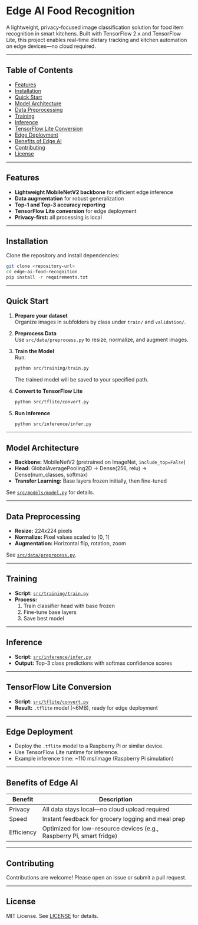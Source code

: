 # Edge AI Food Recognition

A lightweight, privacy-focused image classification solution for food item recognition in smart kitchens. Built with TensorFlow 2.x and TensorFlow Lite, this project enables real-time dietary tracking and kitchen automation on edge devices—no cloud required.

---

## Table of Contents

- [Features](#features)
- [Installation](#installation)
- [Quick Start](#quick-start)
- [Model Architecture](#model-architecture)
- [Data Preprocessing](#data-preprocessing)
- [Training](#training)
- [Inference](#inference)
- [TensorFlow Lite Conversion](#tensorflow-lite-conversion)
- [Edge Deployment](#edge-deployment)
- [Benefits of Edge AI](#benefits-of-edge-ai)
- [Contributing](#contributing)
- [License](#license)

---

## Features

- **Lightweight MobileNetV2 backbone** for efficient edge inference
- **Data augmentation** for robust generalization
- **Top-1 and Top-3 accuracy reporting**
- **TensorFlow Lite conversion** for edge deployment
- **Privacy-first:** all processing is local

---

## Installation

Clone the repository and install dependencies:

```bash
git clone <repository-url>
cd edge-ai-food-recognition
pip install -r requirements.txt
```

---

## Quick Start

1. **Prepare your dataset**  
   Organize images in subfolders by class under `train/` and `validation/`.

2. **Preprocess Data**  
   Use `src/data/preprocess.py` to resize, normalize, and augment images.

3. **Train the Model**  
   Run:
   ```bash
   python src/training/train.py
   ```
   The trained model will be saved to your specified path.

4. **Convert to TensorFlow Lite**  
   ```bash
   python src/tflite/convert.py
   ```

5. **Run Inference**  
   ```bash
   python src/inference/infer.py
   ```

---

## Model Architecture

- **Backbone:** MobileNetV2 (pretrained on ImageNet, `include_top=False`)
- **Head:** GlobalAveragePooling2D → Dense(256, relu) → Dense(num_classes, softmax)
- **Transfer Learning:** Base layers frozen initially, then fine-tuned

See [`src/models/model.py`](src/models/model.py) for details.

---

## Data Preprocessing

- **Resize:** 224x224 pixels
- **Normalize:** Pixel values scaled to [0, 1]
- **Augmentation:** Horizontal flip, rotation, zoom

See [`src/data/preprocess.py`](src/data/preprocess.py).

---

## Training

- **Script:** [`src/training/train.py`](src/training/train.py)
- **Process:**  
  1. Train classifier head with base frozen  
  2. Fine-tune base layers  
  3. Save best model

---

## Inference

- **Script:** [`src/inference/infer.py`](src/inference/infer.py)
- **Output:** Top-3 class predictions with softmax confidence scores

---

## TensorFlow Lite Conversion

- **Script:** [`src/tflite/convert.py`](src/tflite/convert.py)
- **Result:** `.tflite` model (~6MB), ready for edge deployment

---

## Edge Deployment

- Deploy the `.tflite` model to a Raspberry Pi or similar device.
- Use TensorFlow Lite runtime for inference.
- Example inference time: ~110 ms/image (Raspberry Pi simulation)

---

## Benefits of Edge AI

| Benefit   | Description                                                         |
|-----------|---------------------------------------------------------------------|
| Privacy   | All data stays local—no cloud upload required                       |
| Speed     | Instant feedback for grocery logging and meal prep                  |
| Efficiency| Optimized for low-resource devices (e.g., Raspberry Pi, smart fridge)|

---

## Contributing

Contributions are welcome! Please open an issue or submit a pull request.

---

## License

MIT License. See [LICENSE](LICENSE) for details.